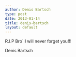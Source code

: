 ```yaml
---
author: Denis Bartsch
type: post
date: 2013-01-14
title: denis-bartsch
layout: default
---
```

R.I.P Bro´   I will never forget you!!!
 
Denis Bartsch
